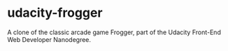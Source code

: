 # udacity-frogger
A clone of the classic arcade game Frogger, part of the Udacity Front-End Web Developer Nanodegree.
